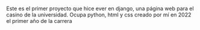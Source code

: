 Este es el primer proyecto que hice ever en django, una página web para el casino de la universidad.
Ocupa python, html y css
creado por mí en 2022 el primer año de la carrera
